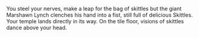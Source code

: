 You steel your nerves, make a leap for the bag of skittles but the giant Marshawn Lynch clenches his hand into a fist, still full of delicious Skittles. Your temple lands directly in its way. On the tile floor, visions of skittles dance above your head.